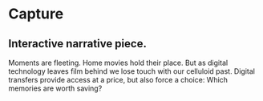 Capture
============

Interactive narrative piece. 
----------------------------


Moments are fleeting. Home movies hold their place. But as digital technology leaves film behind we lose touch with our celluloid past. Digital transfers provide access at a price, but also force a choice: Which memories are worth saving?
